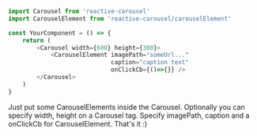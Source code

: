 ```javascript
import Carousel from 'reactive-carousel'
import CarouselElement from 'reactive-carousel/carouselElement'

const YourComponent = () => {
    return (
        <Carousel width={600} height={300}>
            <CarouselElement imagePath="someUrl..."
                             caption="caption text"
                             onClickCb={()=>{}} />
        </Carousel>
    )
}
```

Just put some CarouselElements inside the Carousel. Optionally you can specify width, height on a Carousel tag. Specify imagePath, caption and a onClickCb for CarouselElement.
That's it :)

